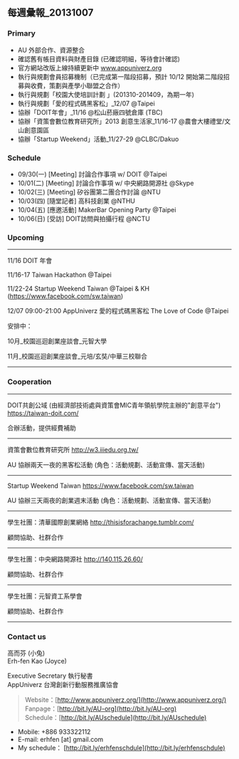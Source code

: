 ## 每週彙報_20131007

### Primary
* AU 外部合作、資源整合
* 確認舊有帳目資料與財產目錄 (已確認明細，等待會計確認)
* 官方網站改版上線持續更新中 www.appuniverz.org
* 執行與規劃會員招募機制（已完成第一階段招募，預計 10/12 開始第二階段招募與收費，策劃與產學小聯盟之合作）
* 執行與規劃「校園大使培訓計劃 」(201310-201409，為期一年)
* 執行與規劃「愛的程式碼黑客松」_12/07 @Taipei
* 協辦「DOIT年會」_11/16 @松山菸廠四號倉庫 (TBC)
* 協辦「資策會數位教育研究所」2013 創意生活家_11/16-17 @農會大樓禮堂/文山創意園區
* 協辦「Startup Weekend」活動_11/27-29 @CLBC/Dakuo


### Schedule

* 09/30(一) [Meeting] 討論合作事項 w/ DOIT @Taipei
* 10/01(二) [Meeting] 討論合作事項 w/ 中央網路開源社 @Skype
* 10/02(三) [Meeting] 矽谷團第二團合作討論 @NTU
* 10/03(四) [隨堂記者] 高科技創業 @NTHU
* 10/04(五) [應邀活動] MakerBar Opening Party @Taipei
* 10/06(日) [受訪] DOIT訪問與拍攝行程 @NCTU


### Upcoming

----------------------------
11/16 DOIT 年會

11/16-17 Taiwan Hackathon @Taipei

11/22-24 Startup Weekend Taiwan @Taipei & KH (https://www.facebook.com/sw.taiwan)

12/07 09:00-21:00 AppUniverz 愛的程式碼黑客松 The Love of Code @Taipei

安排中：

10月_校園巡迴創業座談會_元智大學

11月_校園巡迴創業座談會_元培/玄奘/中華三校聯合

----------------------------



### Cooperation
----------------------------
DOIT共創公域 (由經濟部技術處與資策會MIC青年領航學院主辦的"創意平台") https://taiwan-doit.com/

合辦活動，提供經費補助

----------------------------
資策會數位教育研究所 http://w3.iiiedu.org.tw/

AU 協辦兩天一夜的黑客松活動 (角色：活動規劃、活動宣傳、當天活動)

----------------------------
Startup Weekend Taiwan https://www.facebook.com/sw.taiwan

AU 協辦三天兩夜的創業週末活動 (角色：活動規劃、活動宣傳、當天活動)

----------------------------
學生社團：清華國際創業網絡 http://thisisforachange.tumblr.com/

顧問協助、社群合作

----------------------------
學生社團：中央網路開源社 http://140.115.26.60/

顧問協助、社群合作

----------------------------
學生社團：元智資工系學會

顧問協助、社群合作

----------------------------

### Contact us

高而芬 (小兔) <br/>
Erh-fen Kao (Joyce) <br/>

Executive Secretary 執行秘書 <br/>
AppUniverz 台灣創新行動服務推廣協會 <br/>
> Website：[http://www.appuniverz.org/](http://www.appuniverz.org/) <br/>
> Fanpage：[http://bit.ly/AU-org](http://bit.ly/AU-org) <br/>
> Schedule：[http://bit.ly/AUschedule](http://bit.ly/AUschedule) <br/>

* Mobile: +886 933322112 
* E-mail: erhfen [at] gmail.com 
* My schedule： [http://bit.ly/erhfenschdule](http://bit.ly/erhfenschdule)
